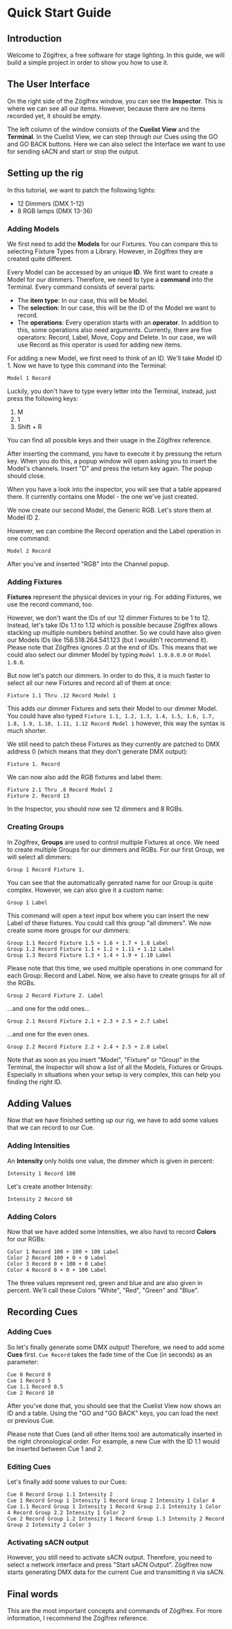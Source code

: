 # Quick Start Guide
## Introduction
Welcome to Zöglfrex, a free software for stage lighting.
In this guide, we will build a simple project in order to show you how to use it.

## The User Interface
On the right side of the Zöglfrex window, you can see the **Inspector**.
This is where we can see all our items.
However, because there are no items recorded yet, it should be empty.

The left column of the window consists of the **Cuelist View** and the **Terminal**.
In the Cuelist View, we can step through our Cues using the GO and GO BACK buttons.
Here we can also select the Interface we want to use for sending sACN and start or stop the output.

## Setting up the rig
In this tutorial, we want to patch the following lights:
- 12 Dimmers (DMX 1-12)
- 8 RGB lamps (DMX 13-36)

### Adding Models
We first need to add the **Models** for our Fixtures.
You can compare this to selecting Fixture Types from a Library.
However, in Zöglfrex they are created quite different.

Every Model can be accessed by an unique **ID**.
We first want to create a Model for our dimmers.
Therefore, we need to type a **command** into the Terminal.
Every command consists of several parts:
- The **item type**:
    In our case, this will be Model.
- The **selection**:
    In our case, this will be the ID of the Model we want to record.
- The **operations**:
    Every operation starts with an **operator**.
    In addition to this, some operations also need arguments.
    Currently, there are five operators: Record, Label, Move, Copy and Delete.
    In our case, we will use Record as this operator is used for adding new items.

For adding a new Model, we first need to think of an ID.
We'll take Model ID 1. Now we have to type this command into the Terminal:
```
Model 1 Record
```
Luckily, you don't have to type every letter into the Terminal, instead, just press the following keys:
1. M
2. 1
3. Shift + R

You can find all possible keys and their usage in the Zöglfrex reference.

After inserting the command, you have to execute it by pressung the return key.
When you do this, a popup window will open asking you to insert the Model's channels.
Insert "D" and press the return key again.
The popup should close.

When you have a look into the inspector, you will see that a table appeared there.
It currently contains one Model - the one we've just created.

We now create our second Model, the Generic RGB.
Let's store them at Model ID 2.

However, we can combine the Record operation and the Label operation in one command:
```
Model 2 Record
```
After you've and inserted "RGB" into the Channel popup.

### Adding Fixtures
**Fixtures** represent the physical devices in your rig.
For adding Fixtures, we use the record command, too.

However, we don't want the IDs of our 12 dimmer Fixtures to be 1 to 12.
Instead, let's take IDs 1.1 to 1.12 which is possible because Zöglfrex allows stacking up multiple numbers behind another.
So we could have also given our Models IDs like 158.518.264.541.123 (but I wouldn't recommend it).
Please note that Zöglfrex ignores .0 at the end of IDs.
This means that we could also select our dimmer Model by typing `Model 1.0.0.0.0` or `Model 1.0.0`.

But now let's patch our dimmers.
In order to do this, it is much faster to select all our new Fixtures and record all of them at once:
```
Fixture 1.1 Thru .12 Record Model 1
```
This adds our dimmer Fixtures and sets their Model to our dimmer Model.
You could have also typed `Fixture 1.1, 1.2, 1.3, 1.4, 1.5, 1.6, 1.7, 1.8, 1.9, 1.10, 1.11, 1.12 Record Model 1` however, this way the syntax is much shorter.

We still need to patch these Fixtures as they currently are patched to DMX address 0 (which means that they don't generate DMX output):
```
Fixture 1. Record 
```

We can now also add the RGB fixtures and label them:
```
Fixture 2.1 Thru .8 Record Model 2
Fixture 2. Record 13
```
In the Inspector, you should now see 12 dimmers and 8 RGBs.

### Creating Groups
In Zöglfrex, **Groups** are used to control multiple Fixtures at once.
We need to create multiple Groups for our dimmers and RGBs.
For our first Group, we will select all dimmers:
```
Group 1 Record Fixture 1.
```
You can see that the automatically genrated name for our Group is quite complex.
However, we can also give it a custom name:
```
Group 1 Label
```
This command will open a text input box where you can insert the new Label of these fixtures.
You could call this group "all dimmers".
We now create some more groups for our dimmers:
```
Group 1.1 Record Fixture 1.5 + 1.6 + 1.7 + 1.8 Label
Group 1.2 Record Fixture 1.1 + 1.2 + 1.11 + 1.12 Label
Group 1.3 Record Fixture 1.3 + 1.4 + 1.9 + 1.10 Label
```
Please note that this time, we used multiple operations in one command for each Group: Record and Label.
Now, we also have to create groups for all of the RGBs.
```
Group 2 Record Fixture 2. Label
```
...and one for the odd ones...
```
Group 2.1 Record Fixture 2.1 + 2.3 + 2.5 + 2.7 Label
```
...and one for the even ones.
```
Group 2.2 Record Fixture 2.2 + 2.4 + 2.5 + 2.8 Label
```
Note that as soon as you insert "Model", "Fixture" or "Group" in the Terminal, the Inspector will show a list of all the Models, Fixtures or Groups.
Especially in situations when your setup is very complex, this can help you finding the right ID.

## Adding Values
Now that we have finished setting up our rig, we have to add some values that we can record to our Cue.

### Adding Intensities
An **Intensity** only holds one value, the dimmer which is given in percent:
```
Intensity 1 Record 100
```
Let's create another Intensity:
```
Intensity 2 Record 60
```

### Adding Colors
Now that we have added some Intensities, we also havd to record **Colors** for our RGBs:
```
Color 1 Record 100 + 100 + 100 Label
Color 2 Record 100 + 0 + 0 Label
Color 3 Record 0 + 100 + 0 Label
Color 4 Record 0 + 0 + 100 Label
```
The three values represent red, green and blue and are also given in percent.
We'll call these Colors "White", "Red", "Green" and "Blue".

## Recording Cues
### Adding Cues
So let's finally generate some DMX output!
Therefore, we need to add some **Cues** first.
`Cue Record` takes the fade time of the Cue (in seconds) as an parameter:
```
Cue 0 Record 0
Cue 1 Record 5
Cue 1.1 Record 0.5
Cue 2 Record 10
```
After you've done that, you should see that the Cuelist View now shows an ID and a table.
Using the "GO and "GO BACK" keys, you can load the next or previous Cue.

Please note that Cues (and all other Items too) are automatically inserted in the right chronological order.
For example, a new Cue with the ID 1.1 would be inserted between Cue 1 and 2.

### Editing Cues
Let's finally add some values to our Cues:
```
Cue 0 Record Group 1.1 Intensity 2
Cue 1 Record Group 1 Intensity 1 Record Group 2 Intensity 1 Color 4
Cue 1.1 Record Group 1 Intensity 1 Record Group 2.1 Intensity 1 Color 4 Record Group 2.2 Intensity 1 Color 2
Cue 2 Record Group 1.2 Intensity 1 Record Group 1.3 Intensity 2 Record Group 2 Intensity 2 Color 3
```

### Activating sACN output
However, you still need to activate sACN output.
Therefore, you need to select a network interface and press "Start sACN Output".
Zöglfrex now starts generating DMX data for the current Cue and transmitting it via sACN.

## Final words
This are the most important concepts and commands of Zöglfrex.
For more information, I recommend the Zöglfrex reference.
